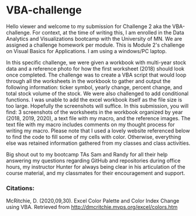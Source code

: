 # VBA-challenge
Hello viewer and welcome to my submission for Challenge 2 aka the VBA-challenge.
For context, at the time of writing this, I am enrolled in the Data Analytics and Visualizations bootcamp with the University of MN. We are assigned a challenge homework per module. This is Module 2's challenge on Visual Basics for Applications. I am using a windows/PC laptop. 


In this specific challenge, we were given a workbook with multi-year stock data and a reference photo for how the first worksheet (2018) should look once completed. The challenge was to create a VBA script that would loop through all the worksheets in the workbook to gather and output the following information: ticker symbol, yearly change, percent change, and total stock volume of the stock. We were also challenged to add conditional functions. 
I was unable to add the excel workbook itself as the file size is too large. Hopefully the screenshots will suffice.
In this submission, you will find: 3 screenshots of the worksheets in the workbook organized by year (2018, 2019, 2020), a text file with my macro, and the reference images.
The text file with my macro includes comments on my thought process for writing my macro.
Please note that I used a lovely website referenced below to find the code to fill some of my cells with color. Otherwise, everything else was retained information gathered from my classes and class activities. 

Big shout out to my bootcamp TAs Sam and Randy for all their help answering my questions regarding GitHub and repositories during office hours, my instructor Hunter for always being clear in his articulation of the course material, and my classmates for their encouragement and support. 

### Citations:
McRitchie, D. (2020,09,30). Excel Color Palette and Color Index Change using VBA. Retrieved from http://dmcritchie.mvps.org/excel/colors.htm



